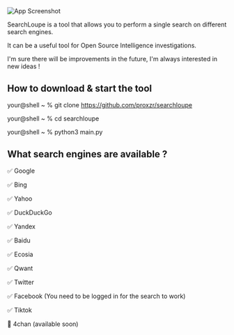 
## 

![App Screenshot](https://media.discordapp.net/attachments/998022809265639425/1179885937698816031/Slide_16_9_-_11.jpg?ex=657b6968&is=6568f468&hm=ea6db47985c00ebafdd6fa9a2755a3378d5c8471e6c24e7a1456f897c255fb46&=&format=webp&width=1938&height=1090)

SearchLoupe is a tool that allows you to perform a single search on different search engines.

It can be a useful tool for Open Source Intelligence investigations. 

I'm sure there will be improvements in the future, I'm always interested in new ideas !

## How to download & start the tool
your@shell ~ % git clone https://github.com/proxzr/searchloupe


your@shell ~ % cd searchloupe


your@shell ~ % python3 main.py

## What search engines are available ?

✅ Google 


✅ Bing


✅ Yahoo 


✅ DuckDuckGo 


✅ Yandex 


✅ Baidu 


✅ Ecosia 


✅ Qwant 


✅ Twitter 


✅ Facebook (You need to be logged in for the search to work)


✅ Tiktok


🛑 4chan (available soon)

